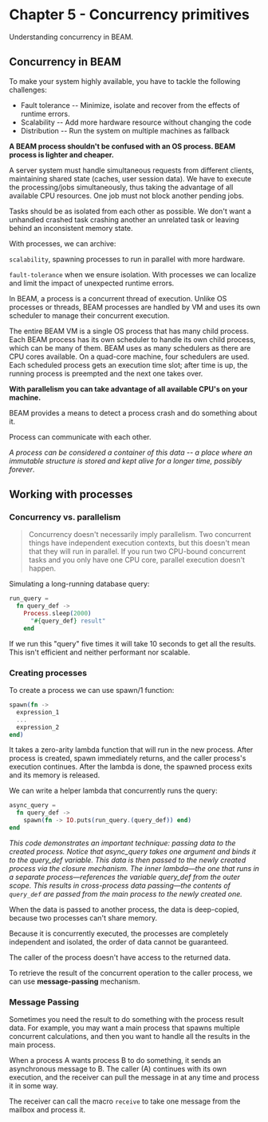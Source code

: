 # Chapter 5 - Concurrency primitives

Understanding concurrency in BEAM.

## Concurrency in BEAM

To make your system highly available, you have to tackle the following challenges:

- Fault tolerance -- Minimize, isolate and recover from the effects of runtime
  errors.
- Scalability -- Add more hardware resource without changing the code
- Distribution -- Run the system on multiple machines as fallback

**A BEAM process shouldn't be confused with an OS process. BEAM process is lighter
and cheaper.**

A server system must handle simultaneous requests from different clients, maintaining
shared state (caches, user session data). We have to execute the processing/jobs
simultaneously, thus taking the advantage of all available CPU resources. One job
must not block another pending jobs.

Tasks should be as isolated from each other as possible. We don't want a unhandled
crashed task crashing another an unrelated task or leaving behind an inconsistent
memory state. 

With processes, we can archive:

`scalability`, spawning processes to run in parallel with more hardware. 

`fault-tolerance` when we ensure isolation. With processes we can localize and limit
the impact of unexpected runtime errors.

In BEAM, a process is a concurrent thread of execution. Unlike OS processes or
threads, BEAM processes are handled by VM and uses its own scheduler to manage their
concurrent execution.

The entire BEAM VM is a single OS process that has many child process. Each BEAM
process has its own scheduler to handle its own child process, which can be many of
them. BEAM uses as many schedulers as there are CPU cores available. On a quad-core
machine, four schedulers are used. Each scheduled process gets an execution time
slot; after time is up, the running process is preempted and the next one takes
over.

**With parallelism you can take advantage of all available CPU's on your machine.**

BEAM provides a means to detect a process crash and do something about it.

Process can communicate with each other.

*A process can be considered a container of this data -- a place where an immutable
structure is stored and kept alive for a longer time, possibly forever*.

## Working with processes

### Concurrency vs. parallelism

>Concurrency doesn't necessarily imply parallelism. Two concurrent things have
>independent execution contexts, but this doesn't mean that they will run in
>parallel. If you run two CPU-bound concurrent tasks and you only have one CPU core,
>parallel execution doesn't happen.

Simulating a long-running database query:

```elixir
run_query = 
  fn query_def ->
    Process.sleep(2000)
      "#{query_def} result"
    end
```

If we run this "query" five times it will take 10 seconds to get all the results. This isn't efficient and neither performant nor scalable.

### Creating processes

To create a process we can use spawn/1 function:

```elixir
spawn(fn -> 
  expression_1 
  ...
  expression_2
end)
```

It takes a zero-arity lambda function that will run in the new process. After
process is created, spawn immediately returns, and the caller process's execution
continues. After the lambda is done, the spawned process exits and its memory is released.

We can write a helper lambda that concurrently runs the query:

```elixir
async_query =
  fn query_def ->
    spawn(fn -> IO.puts(run_query.(query_def)) end)
end
``` 

*This code demonstrates an important technique: passing data to the created process.
Notice that async_query takes one argument and binds it to the query_def variable.
This data is then passed to the newly created process via the closure mechanism.
The inner lambda—the one that runs in a separate process—references the variable
query_def from the outer scope. This results in cross-process data passing—the
contents of `query_def` are passed from the main process to the newly created one.*

When the data is passed to another process, the data is deep-copied, because two processes
can't share memory.

Because it is concurrently executed, the processes are completely independent and isolated,
the order of data cannot be guaranteed. 

The caller of the process doesn't have access to the returned data.

To retrieve the result of the concurrent operation to the caller process, we can use
**message-passing** mechanism.

### Message Passing

Sometimes you need the result to do something with the process result data. For example, you
may want a main process that spawns multiple concurrent calculations, and then you want to
handle all the results in the main process.

When a process A wants process B to do something, it sends an asynchronous message to B.
The caller (A) continues with its own execution, and the receiver can pull the message in
at any time and process it in some way. 

The receiver can call the macro `receive` to take one message from the mailbox and process
it.











